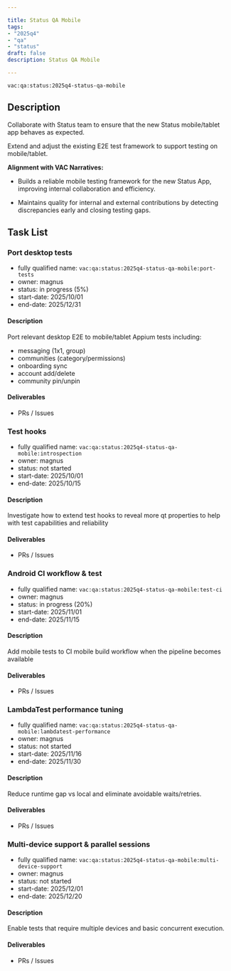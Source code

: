 ```yaml
---

title: Status QA Mobile
tags:
- "2025q4"
- "qa"
- "status"
draft: false
description: Status QA Mobile

---
```


`vac:qa:status:2025q4-status-qa-mobile`

## Description

Collaborate with Status team to ensure that the new Status mobile/tablet app behaves as expected.

Extend and adjust the existing E2E test framework to support testing on mobile/tablet.

**Alignment with VAC Narratives:**

- Builds a reliable mobile testing framework for the new Status App, improving internal collaboration and efficiency.

- Maintains quality for internal and external contributions by detecting discrepancies early and closing testing gaps.


## Task List

### Port desktop tests

- fully qualified name: `vac:qa:status:2025q4-status-qa-mobile:port-tests`
- owner: magnus
- status: in progress (5%)
- start-date: 2025/10/01
- end-date: 2025/12/31

#### Description

Port relevant desktop E2E to mobile/tablet Appium tests including:
- messaging (1x1, group)
- communities (category/permissions)
- onboarding sync
- account add/delete
- community pin/unpin

#### Deliverables

- PRs / Issues


### Test hooks

- fully qualified name: `vac:qa:status:2025q4-status-qa-mobile:introspection`
- owner: magnus
- status: not started
- start-date: 2025/10/01
- end-date: 2025/10/15

#### Description

Investigate how to extend test hooks to reveal more qt properties to help with test capabilities and reliability

#### Deliverables

- PRs / Issues
  

### Android CI workflow & test

- fully qualified name: `vac:qa:status:2025q4-status-qa-mobile:test-ci`
- owner: magnus
- status: in progress (20%)
- start-date: 2025/11/01
- end-date: 2025/11/15

#### Description

Add mobile tests to CI mobile build workflow when the pipeline becomes available

#### Deliverables

- PRs / Issues


### LambdaTest performance tuning

- fully qualified name: `vac:qa:status:2025q4-status-qa-mobile:lambdatest-performance`
- owner: magnus
- status: not started
- start-date: 2025/11/16
- end-date: 2025/11/30

#### Description

Reduce runtime gap vs local and eliminate avoidable waits/retries.

#### Deliverables

- PRs / Issues


### Multi-device support & parallel sessions

- fully qualified name: `vac:qa:status:2025q4-status-qa-mobile:multi-device-support`
- owner: magnus
- status: not started
- start-date: 2025/12/01
- end-date: 2025/12/20

#### Description

Enable tests that require multiple devices and basic concurrent execution.

#### Deliverables

- PRs / Issues
